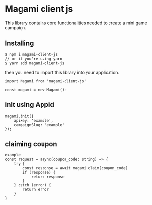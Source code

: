 # Magami client js 

This library contains core functionalities needed to create a mini game campaign. 

## Installing

```
$ npm i magami-client-js
// or if you're using yarn
$ yarn add magami-client-js
```

then you need to import this library into your application.

```
import Magami from 'magami-client-js';

const magami = new Magami();
```

## Init using AppId 

```
magami.init({
    apiKey: 'example',
    campaignSlug: 'example'
});
```
## claiming coupon
```
example
const request = async(coupon_code: string) => {
    try {
        const response = await magami.claim(coupon_code)
        if (response) {
            return response
        }
    } catch (error) {
        return error
    }
}
